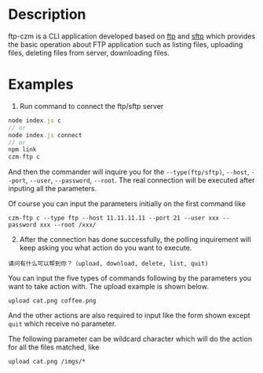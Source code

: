 Description
===========

ftp-czm is a CLI application developed based on [ftp](https://www.npmjs.com/package/ftp) and [sftp](https://www.npmjs.com/package/ssh2-sftp-client) which provides the basic operation about FTP application such as listing files, uploading files, deleting files from server, downloading files.

Examples
========

1. Run command to connect the ftp/sftp server

```javascript
node index.js c
// or
node index.js connect
// or
npm link
czm-ftp c
```

And then the commander will inquire you for the `--type(ftp/sftp)`, `--host`, `--port`, `--user`, `--password`, `--root`. The real connection will be executed after inputing all the parameters.

Of course you can input the parameters initially on the first command like

`czm-ftp c --type ftp --host 11.11.11.11 --port 21 --user xxx --password xxx --root /xxx/`

2. After the connection has done successfully, the polling inquirement will keep asking you what action do you want to execute. 

```
请问有什么可以帮到你？（upload, download, delete, list, quit)
```
You can input the five types of commands following by the parameters you want to take action with. The upload example is shown below. 

```
upload cat.png coffee.png
```

And the other actions are also required to input like the form shown except `quit` which receive no parameter.

The following parameter can be wildcard character which will do the action for all the files matched, like 

```
upload cat.png /imgs/*
```